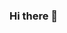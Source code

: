 ### Hi there 👋

<!--
 Hi! My name is Julia Marcolan and I'm a Brazilian Graduate Student @USP (Universidade de São Paulo) currently in my Masters.

✨ I’m currently working on Magnetic Resonance Methods development on my Masters.
✨ I’m currently learning Python and PyQt.
✨ I share here codes related to Physics problems.
✨ How to reach me: juliamarcolant@gmail.com

-->
